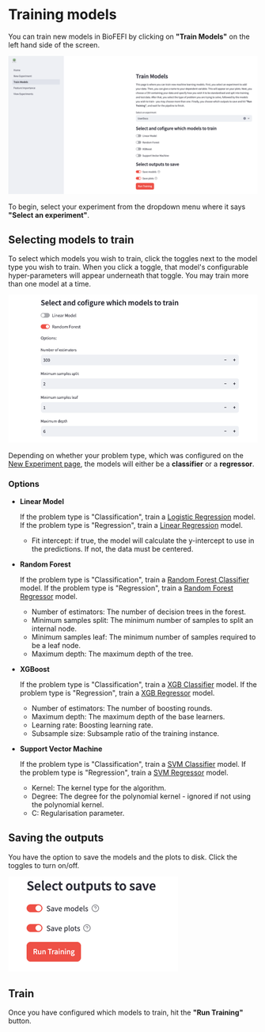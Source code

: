 # Training models
You can train new models in BioFEFI by clicking on **"Train Models"** on the left hand side of the screen.

![train models page](../_static/train-models-page.png)

To begin, select your experiment from the dropdown menu where it says **"Select an experiment"**.

## Selecting models to train
To select which models you wish to train, click the toggles next to the model type you wish to train. When you click a toggle, that model's configurable hyper-parameters will appear underneath that toggle. You may train more than one model at a time.

![select model](../_static/select-model-to-train.png)

Depending on whether your problem type, which was configured on the [New Experiment page](../users/create_experiment.md), the models will either be a **classifier** or a **regressor**.

### Options
- **Linear Model**

  If the problem type is "Classification", train a [Logistic Regression](https://scikit-learn.org/1.5/modules/generated/sklearn.linear_model.LogisticRegression.html) model. If the problem type is "Regression", train a [Linear Regression](https://scikit-learn.org/1.5/modules/generated/sklearn.linear_model.LinearRegression.html) model.

  - Fit intercept: if true, the model will calculate the y-intercept to use in the predictions. If not, the data must be centered.

- **Random Forest**

  If the problem type is "Classification", train a [Random Forest Classifier](https://scikit-learn.org/1.5/modules/generated/sklearn.ensemble.RandomForestClassifier.html) model. If the problem type is "Regression", train a [Random Forest Regressor](https://scikit-learn.org/1.5/modules/generated/sklearn.ensemble.RandomForestRegressor.html) model.

  - Number of estimators: The number of decision trees in the forest.
  - Minimum samples split: The minimum number of samples to split an internal node.
  - Minimum samples leaf: The minimum number of samples required to be a leaf node.
  - Maximum depth: The maximum depth of the tree.

- **XGBoost**

  If the problem type is "Classification", train a [XGB Classifier](https://xgboost.readthedocs.io/en/latest/python/python_api.html#xgboost.XGBClassifier) model. If the problem type is "Regression", train a [XGB Regressor](https://xgboost.readthedocs.io/en/latest/python/python_api.html#xgboost.XGBRegressor) model.

  - Number of estimators: The number of boosting rounds.
  - Maximum depth: The maximum depth of the base learners.
  - Learning rate: Boosting learning rate.
  - Subsample size: Subsample ratio of the training instance.

- **Support Vector Machine**

  If the problem type is "Classification", train a [SVM Classifier](https://scikit-learn.org/1.5/modules/generated/sklearn.svm.SVC.html) model. If the problem type is "Regression", train a [SVM Regressor](https://scikit-learn.org/1.5/modules/generated/sklearn.svm.SVR.html) model.

  - Kernel: The kernel type for the algorithm.
  - Degree: The degree for the polynomial kernel - ignored if not using the polynomial kernel.
  - C: Regularisation parameter.

## Saving the outputs
You have the option to save the models and the plots to disk. Click the toggles to turn on/off.

![save models and plots](../_static/save-models-and-plots.png)

## Train
Once you have configured which models to train, hit the **"Run Training"** button.